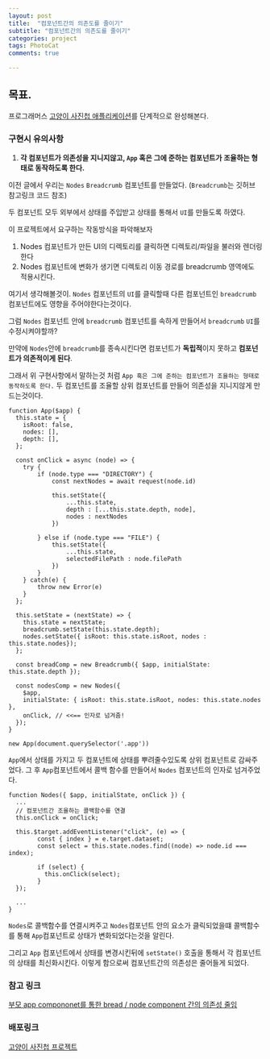 ```yaml
---
layout: post
title:  "컴포넌트간의 의존도를 줄이기"
subtitle: "컴포넌트간의 의존도를 줄이기"
categories: project
tags: PhotoCat
comments: true

---
```


## 목표.

프로그래머스 [고양이 사진첩 애플리케이션](https://programmers.co.kr/skill_check_assignments/100)를 단계적으로 완성해본다.

### 구현시 유의사항

1. **각 컴포넌트가 의존성을 지니지않고, `App` 혹은 그에 준하는 컴포넌트가 조율하는 형태로 동작하도록 한다.**

이전 글에서 우리는 `Nodes` `Breadcrumb` 컴포넌트를 만들었다. (`Breadcrumb`는 깃허브 참고링크 코드 참조)

두 컴포넌트 모두 외부에서 상태를 주입받고 상태를 통해서 `UI`를 만들도록 하였다.

이 프로젝트에서 요구하는 작동방식을 파악해보자

1. Nodes 컴포넌트가 만든 UI의 디렉토리를 클릭하면 디렉토리/파일을 불러와 렌더링한다
2. Nodes 컴포넌트에 변화가 생기면 디렉토리 이동 경로를 breadcrumb 영역에도 적용시킨다.

여기서 생각해볼것이. `Nodes` 컴포넌트의 `UI`를 클릭할때 다른 컴포넌트인 `breadcrumb` 컴포넌트에도 영향을 주어야한다는것이다.

그럼 `Nodes` 컴포넌트 안에 `breadcrumb` 컴포넌트를 속하게 만들어서 `breadcrumb` `UI`를 수정시켜야할까?

만약에 `Nodes`안에 `breadcrumb`를 종속시킨다면 컴포넌트가 **독립적**이지 못하고 **컴포넌트가 의존적이게 된다**.

그래서 위 구현사항에서 말하는것 처럼  `App 혹은 그에 준하는 컴포넌트가 조율하는 형태로 동작하도록 한다.` 두 컴포넌트를 조율할 상위 컴포넌트를 만들어 의존성을 지니지않게 만드는것이다.

```
function App($app) {
  this.state = {
    isRoot: false,
    nodes: [],
    depth: [],
  };

  const onClick = async (node) => {
    try {
        if (node.type === "DIRECTORY") {
            const nextNodes = await request(node.id)
            
            this.setState({
                ...this.state,
                depth : [...this.state.depth, node],
                nodes : nextNodes
            })

        } else if (node.type === "FILE") {
            this.setState({
                ...this.state,
                selectedFilePath : node.filePath
            })
        }
    } catch(e) {
        throw new Error(e)
    }
  };

  this.setState = (nextState) => {
    this.state = nextState;
    breadcrumb.setState(this.state.depth);
    nodes.setState({ isRoot: this.state.isRoot, nodes : this.state.nodes});
  };

  const breadComp = new Breadcrumb({ $app, initialState: this.state.depth });
  
  const nodesComp = new Nodes({
    $app,
    initialState: { isRoot: this.state.isRoot, nodes: this.state.nodes },
    onClick, // <<== 인자로 넘겨줌!
  });
}

new App(document.querySelector('.app'))
```

`App`에서 상태를 가지고 두 컴포넌트에 상태를 뿌려줄수있도록 상위 컴포넌트로 감싸주었다. 그 후 `App`컴포넌트에서 콜백 함수를 만들어서 `Nodes` 컴포넌트의 인자로 넘겨주었다.

```
function Nodes({ $app, initialState, onClick }) {
  ...
  // 컴포넌트간 조율하는 콜백함수를 연결
  this.onClick = onClick;
    
  this.$target.addEventListener("click", (e) => {
        const { index } = e.target.dataset;
        const select = this.state.nodes.find((node) => node.id === index);
      
        if (select) {
          this.onClick(select);
        }
  });

  ...
}
```

`Nodes`로 콜백함수를 연결시켜주고 `Nodes`컴포넌트 안의 요소가 클릭되었을떄 콜백함수를 통해 `App`컴포넌트로 상태가 변화되었다는것을 알린다.

그리고 `App` 컴포넌트에서 상태를 변경시킨뒤에 `setState()` 호출을 통해서 각 컴포넌트의 상태를 최신화시킨다. 이렇게 함으로써 컴포넌트간의 의존성은 줄어들게 되었다.


### 참고 링크
[부모 app compononet를 통한 bread / node component 간의 의존성 줄임](https://github.com/erurang/practice_cat_app/tree/37602d74de8038ad7d3d3f74fe753e596d4a8391)

### 배포링크
[고양이 사진첩 프로젝트](https://erurang.github.io/practice_cat_app/)